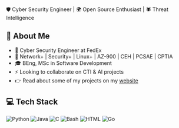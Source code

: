 🛡️ Cyber Security Engineer | 🌍 Open Source Enthusiast | 🕷️ Threat Intelligence

## 🚀 About Me
- 🔬 Cyber Security Engineer at FedEx
- 🌱 Network+ | Security+ | Linux+ | AZ-900 | CEH | PCSAE | CPTIA
- 🎓 BEng, MSc in Software Development
- ⚡️ Looking to collaborate on CTI & AI projects
- 👉 Read about some of my projects on my [website](https://daire-curran.com/)

## 💻 Tech Stack
![Python](https://img.shields.io/badge/Python-3776AB?style=for-the-badge&logo=python&logoColor=white)
![Java](https://img.shields.io/badge/Java-007396?style=for-the-badge&logo=java&logoColor=white)
![C](https://img.shields.io/badge/C-A8B9CC?style=for-the-badge&logo=c&logoColor=white)
![Bash](https://img.shields.io/badge/Bash-4EAA25?style=for-the-badge&logo=gnu-bash&logoColor=white)
![HTML](https://img.shields.io/badge/HTML5-E34F26?style=for-the-badge&logo=html5&logoColor=white)
![Go](https://img.shields.io/badge/Go-00ADD8?style=for-the-badge&logo=go&logoColor=white)

<!--
**dairelad/dairelad** is a ✨ _special_ ✨ repository because its `README.md` (this file) appears on your GitHub profile.

Here are some ideas to get you started:

- 🔭 I’m currently working on ...
- 🌱 I’m currently learning ...
- 👯 I’m looking to collaborate on ...
- 🤔 I’m looking for help with ...
- 💬 Ask me about ...
- 📫 How to reach me: ...
- 😄 Pronouns: ...
- ⚡ Fun fact: ...
-->
